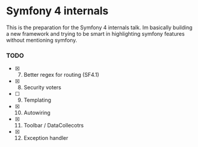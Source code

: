 # Symfony 4 internals

This is the preparation for the Symfony 4 internals talk. Im basically building a new framework and trying to be smart
in highlighting symfony features without mentioning symfony. 

### TODO 

* [x] 7. Better regex for routing (SF4.1)
* [x] 8. Security voters
* [ ] 9. Templating
* [x] 10. Autowiring
* [x] 11. Toolbar / DataCollecotrs
* [x] 12. Exception handler
